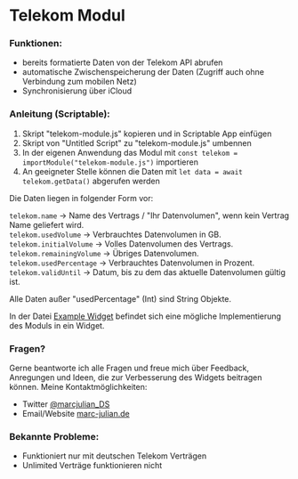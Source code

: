 # Telekom Modul

### Funktionen:
- bereits formatierte Daten von der Telekom API abrufen
- automatische Zwischenspeicherung der Daten (Zugriff auch ohne Verbindung zum mobilen Netz)
- Synchronisierung über iCloud

### Anleitung (Scriptable):
1. Skript "telekom-module.js" kopieren und in Scriptable App einfügen
2. Skript von "Untitled Script" zu "telekom-module.js" umbennen
3. In der eigenen Anwendung das Modul mit `const telekom = importModule("telekom-module.js")` importieren
4. An geeigneter Stelle können die Daten mit `let data = await telekom.getData()` abgerufen werden

Die Daten liegen in folgender Form vor:

`telekom.name` -> Name des Vertrags / "Ihr Datenvolumen", wenn kein Vertrag Name geliefert wird.<br>
`telekom.usedVolume` -> Verbrauchtes Datenvolumen in GB.<br>
`telekom.initialVolume` -> Volles Datenvolumen des Vertrags.<br>
`telekom.remainingVolume` -> Übriges Datenvolumen.<br>
`telekom.usedPercentage` -> Verbrauchtes Datenvolumen in Prozent.<br>
`telekom.validUntil` -> Datum, bis zu dem das aktuelle Datenvolumen gültig ist.<br>

Alle Daten außer "usedPercentage" (Int) sind String Objekte.

In der Datei <a href="https://github.com/marcjulianschwarz/telekom-data-usage-widget/blob/main/telekom-module/example-widget.js">Example Widget</a> befindet sich eine mögliche Implementierung des Moduls in ein Widget.

### Fragen?
Gerne beantworte ich alle Fragen und freue mich über Feedback, Anregungen und Ideen, die zur Verbesserung des Widgets beitragen können.
Meine Kontaktmöglichkeiten:
- Twitter <a href="https://twitter.com/marcjulian_DS">@marcjulian_DS</a>
- Email/Website <a href="https://www.marc-julian.de/">marc-julian.de</a>

### Bekannte Probleme:
- Funktioniert nur mit deutschen Telekom Verträgen
- Unlimited Verträge funktionieren nicht
